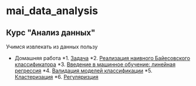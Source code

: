 # mai_data_analysis
## Курс "Анализ данных"

Учимся извлекать из данных пользу
* Домашняя работа
     *1. [Задача](./da_hw1.ipynb)
     *2. [Реализация наивного Байесовского классификатора](./I_probability_hw_2_naive_bayes.ipynb)
     *3. [Введение в машинное обучение: линейная регрессия](./II_machine_learning_intro_hw.ipynb)
     *4. [Валидация моделей классификации](./III_machine_learning_supervised_hw.ipynb)
     *5. [Кластеризация](./IV_machine_learning_unsupervised_hw.ipynb)
     *6. [Регуляризция](./V_machine_learning_tuning_hw.ipynb)
